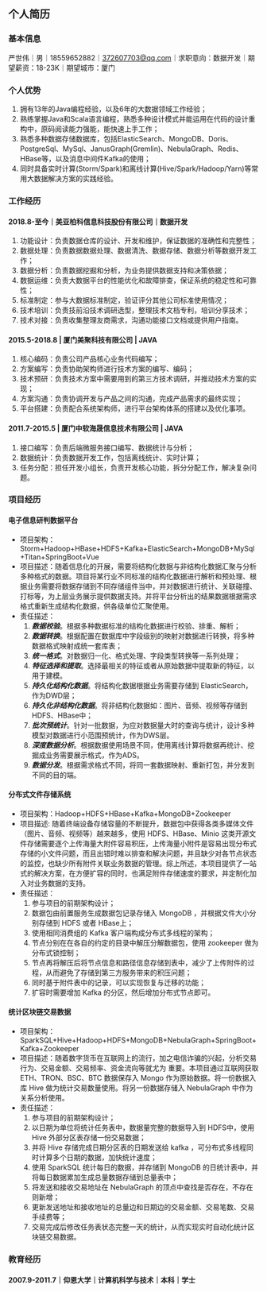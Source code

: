 ## 个人简历

### 基本信息

严世伟｜男｜18559652882｜372607703@qq.com｜求职意向：数据开发｜期望薪资：18-23K｜期望城市：厦门

### 个人优势

1. 拥有13年的Java编程经验，以及6年的大数据领域工作经验； 
2. 熟练掌握Java和Scala语言编程，熟悉多种设计模式并能运用在代码的设计重构中，原码阅读能力强能，能快速上手工作； 
3. 熟悉多种数据存储数据库，包括ElasticSearch、MongoDB、Doris、PostgreSql、MySql、JanusGraph(Gremlin)、NebulaGraph、Redis、HBase等，以及消息中间件Kafka的使用； 
4. 同时具备实时计算(Storm/Spark)和离线计算(Hive/Spark/Hadoop/Yarn)等常用大数据解决方案的实践经验。

### 工作经历

#### 2018.8-至今｜美亚柏科信息科技股份有限公司｜数据开发

1. 功能设计：负责数据仓库的设计、开发和维护，保证数据的准确性和完整性； 
2. 数据处理：负责数据数据处理、数据清洗、数据存储、数据分析等数据开发工作； 
3. 数据分析：负责数据挖掘和分析，为业务提供数据支持和决策依据； 
4. 数据运维：负责大数据平台的性能优化和故障排查，保证系统的稳定性和可靠性； 
5. 标准制定：参与大数据标准制定，验证评分其他公司标准使用情况； 
6. 技术培训：负责技前沿技术调研选型，整理技术文档专利，培训分享技术；
7. 技术对接：负责收集整理友商需求，沟通功能接口文档或提供用户指南。

#### 2015.5-2018.8 | 厦门美聚科技有限公司 | JAVA

1. 核心编码：负责公司产品核心业务代码编写； 
2. 方案编写：负责协助架构师进行技术方案的编写、编码； 
3. 技术预研：负责技术方案中需要用到的第三方技术调研，并推动技术方案的实现； 
4. 方案沟通：负责协调开发与产品之间的沟通，完成产品需求的最终实现； 
5. 平台搭建：负责配合系统架构师，进行平台架构体系的搭建以及优化事项。

#### 2011.7-2015.5 | 厦门中软海晟信息技术有限公司 | JAVA

1. 接口编写：负责后端微服务接口编写、数据统计与分析； 
2. 数据统计：负责数据开发工作，包括离线统计、实时计算； 
3. 任务分配：担任开发小组长，负责开发核心功能，拆分分配工作，解决复杂问题。

### 项目经历

#### 电子信息研判数据平台

* 项目架构：Storm+Hadoop+HBase+HDFS+Kafka+ElasticSearch+MongoDB+MySql+Titan+SpringBoot+Vue
* 项目描述：随着信息化的开展，需要将结构化数据与非结构化数据汇聚与分析多种格式的数据。项目将某行业不同标准的结构化数据进行解析和预处理、根据业务需要将数据存储到不同存储组件当中，并对数据进行统计、关联碰撞、打标等，为上层业务展示提供数据支持。并将平台分析出的结果数据根据需求格式重新生成结构化数据，供各级单位汇聚使用。
* 责任描述：
  1. ***数据校验***。根据多种数据标准的结构化数据进行校验、排重、解析； 
  2. ***数据转换***。根据配置在数据库中字段级别的映射对数据进行转换，将多种数据格式映射成统一套库表；
  3. ***统一格式***。对数据归一化、格式处理、字段类型转换等一系列处理；
  4. ***特征选择和提取***。选择最相关的特征或者从原始数据中提取新的特征，以用于建模。
  5. ***持久化结构化数据***。将结构化数据根据业务需要存储到 ElasticSearch，作为DWD层； 
  6. ***持久化非结构化数据***。将非结构化数据如：图片、音频、视频等存储到 HDFS、HBase中； 
  7. ***批次预统计***。针对一批数据，为应对数据量大时的查询与统计，设计多种模型对数据进行小范围预统计，作为DWS层。
  8. ***深度数据分析***。根据数据使用场景不同，使用离线计算将数据再统计、挖掘成业务需要展示格式，作为ADS。
  9. ***数据分发***。根据需求格式不同，将同一套数据映射、重新打包，并分发到不同的目的端。

#### 分布式文件存储系统

* 项目架构：Hadoop+HDFS+HBase+Kafka+MongoDB+Zookeeper
* 项目描述: 随着终端设备存储容量的不断提升，数据包中获得各类多媒体文件（图片、音频、视频等）越来越多，使用 HDFS、HBase、Minio  这类开源文件存储需要逐个上传海量大附件容易积压，上传海量小附件是容易出现分布式存储的小文件问题，而且出错时难以排查和解决问题，并且缺少对各节点状态的监控，也缺少所有附件关联业务数据的管理。综上所述，本项目提供了一站式的解决方案，在方便扩容的同时，也满足附件存储速度的要求，并定制化加入对业务数据的支持。
* 责任描述：
  1. 参与项目的前期架构设计；
  2. 数据包由前置服务生成数据包记录存储入 MongoDB ，并根据文件大小分别存储到 HDFS  或者 HBase上； 
  3. 使用相同消费组的 Kafka  客户端构成分布式多线程的架构； 
  4. 节点分别在在各自的约定的目录中解压分解数据包，使用 zookeeper  做为分布式锁控制；
  5.  节点再将解压后将节点信息和路径信息存储到表中，减少了上传附件的过程，从而避免了存储到第三方服务带来的积压问题； 
  6.  同时基于附件表中的记录，可以实现恢复与迁移的功能；
  7.  扩容时需要增加 Kafka  的分区，然后增加分布式节点即可。

#### 统计区块链交易数据

* 项目架构：SparkSQL+Hive+Hadoop+HDFS+MongoDB+NebulaGraph+SpringBoot+Kafka+Zookeeper
* 项目描述：随着数字货币在互联网上的流行，加之电信诈骗的兴起，分析交易行为、交易金额、交易频率、资金流向等就尤为 重要。本项目通过互联网获取 ETH、TRON、BSC、BTC  数据保存入 Mongo  作为原始数据。将一份数据入库 Hive  做为统计交易数量使用。将另一份数据存储入 NebulaGraph  中作为关系分析使用。
* 责任描述：
  1. 参与项目的前期架构设计；
  2. 以日期为单位将统计任务表中，数据量完整的数据导入到 HDFS中，使用 Hive  外部分区表存储一份交易数据； 
  3. 并将 Hive  存储完成日期分区表的日期发送给 kafka ，可分布式多线程同时计算多个日期的数据，加快统计速度；
  4. 使用 SparkSQL  统计每日的数据，并存储到 MongoDB  的日统计表中，并将每日数据累加生成总量数据存储到总量表中； 
  5. 将发送和接收交易地址在 NebulaGraph  的顶点中查找是否存在，不存在则新增； 
  6. 更新发送地址和接收地址的总量边和日期边的交易金额、交易笔数、交易手续费等； 
  7. 交易完成后修改任务表状态完整一天的统计，从而实现实时自动化统计区块链交易数据。

### 教育经历

#### 2007.9-2011.7｜仰恩大学｜计算机科学与技术｜本科｜学士



